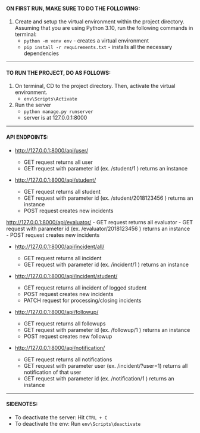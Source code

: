 #### **ON FIRST RUN, MAKE SURE TO DO THE FOLLOWING:**
1. Create and setup the virtual environment within the project directory. Assuming that you are using Python 3.10, run the following commands in terminal:
    - `python -m venv env` - creates a virtual environment
    - `pip install -r requirements.txt` - installs all the necessary dependencies

---

#### **TO RUN THE PROJECT, DO AS FOLLOWS:**
1. On terminal, CD to the project directory. Then, activate the virtual environment.
    - `env\Scripts\Activate`
2. Run the server
    - `python manage.py runserver`
    - server is at 127.0.0.1:8000

---

#### **API ENDPOINTS:**
- http://127.0.0.1:8000/api/user/
    - GET request returns all user
    - GET request with parameter id (ex. /student/1 ) returns an instance

- http://127.0.0.1:8000/api/student/
    - GET request returns all student
    - GET request with parameter id (ex. /student/2018123456 ) returns an instance
    - POST request creates new incidents

http://127.0.0.1:8000/api/evaluator/
    - GET request returns all evaluator
    - GET request with parameter id (ex. /evaluator/2018123456 ) returns an instance
    - POST request creates new incidents

- http://127.0.0.1:8000/api/incident/all/
    - GET request returns all incident
    - GET request with parameter id (ex. /incident/1 ) returns an instance

- http://127.0.0.1:8000/api/incident/student/
    - GET request returns all incident of logged student
    - POST request creates new incidents
    - PATCH request for processing/closing incidents
    
- http://127.0.0.1:8000/api/followup/
    - GET request returns all followups
    - GET request with parameter id (ex. /followup/1 ) returns an instance
    - POST request creates new followup

- http://127.0.0.1:8000/api/notification/
    - GET request returns all notifications
    - GET request with parameter user (ex. /incident/?user=1) returns all notification of that user
    - GET request with parameter id (ex. /notification/1 ) returns an instance
---

#### **SIDENOTES:**
- To deactivate the server: Hit `CTRL + C`
- To deactivate the env: Run `env\Scripts\deactivate`